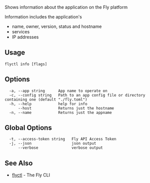 Shows information about the application on the Fly platform

Information includes the application's
* name, owner, version, status and hostname
* services
* IP addresses

## Usage
~~~
flyctl info [flags]
~~~

## Options

~~~
  -a, --app string      App name to operate on
  -c, --config string   Path to an app config file or directory containing one (default "./fly.toml")
  -h, --help            help for info
      --host            Returns just the hostname
  -n, --name            Returns just the appname
~~~

## Global Options

~~~
  -t, --access-token string   Fly API Access Token
  -j, --json                  json output
      --verbose               verbose output
~~~

## See Also

* [flyctl](/docs/flyctl/help/)	 - The Fly CLI

